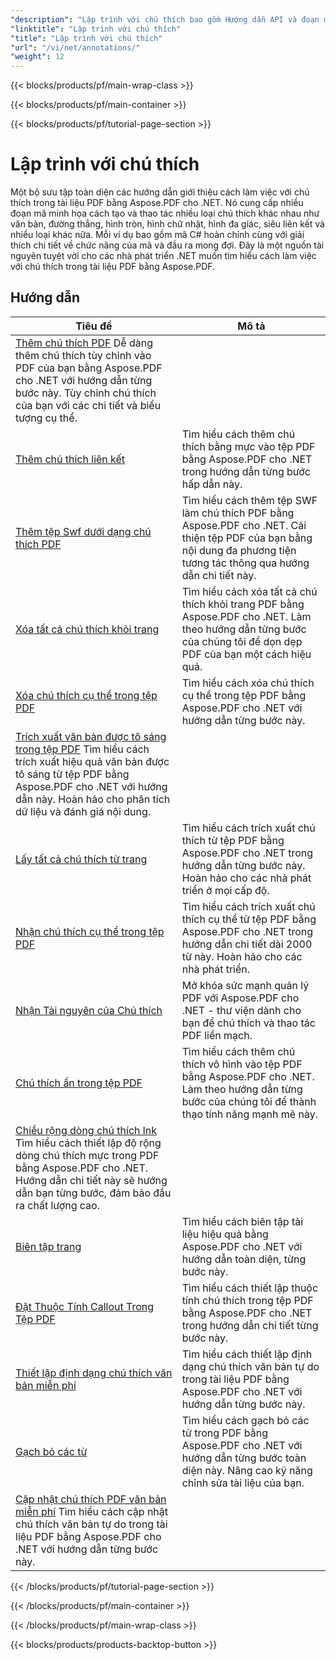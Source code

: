 ```yaml
---
"description": "Lập trình với chú thích bao gồm Hướng dẫn API và đoạn mã của Aspose.PDF cho .NET bao gồm thêm chú thích, xóa chú thích, lấy thông tin chú thích và nhiều tính năng khác."
"linktitle": "Lập trình với chú thích"
"title": "Lập trình với chú thích"
"url": "/vi/net/annotations/"
"weight": 12
---
```


{{< blocks/products/pf/main-wrap-class >}}

{{< blocks/products/pf/main-container >}}

{{< blocks/products/pf/tutorial-page-section >}}

# Lập trình với chú thích

Một bộ sưu tập toàn diện các hướng dẫn giới thiệu cách làm việc với chú thích trong tài liệu PDF bằng Aspose.PDF cho .NET. Nó cung cấp nhiều đoạn mã minh họa cách tạo và thao tác nhiều loại chú thích khác nhau như văn bản, đường thẳng, hình tròn, hình chữ nhật, hình đa giác, siêu liên kết và nhiều loại khác nữa. Mỗi ví dụ bao gồm mã C# hoàn chỉnh cùng với giải thích chi tiết về chức năng của mã và đầu ra mong đợi. Đây là một nguồn tài nguyên tuyệt vời cho các nhà phát triển .NET muốn tìm hiểu cách làm việc với chú thích trong tài liệu PDF bằng Aspose.PDF.

## Hướng dẫn
| Tiêu đề | Mô tả |
| --- | --- | 
| [Thêm chú thích PDF](./addannotation/) Dễ dàng thêm chú thích tùy chỉnh vào PDF của bạn bằng Aspose.PDF cho .NET với hướng dẫn từng bước này. Tùy chỉnh chú thích của bạn với các chi tiết và biểu tượng cụ thể. |  
| [Thêm chú thích liên kết](./addlnkannotation/) | Tìm hiểu cách thêm chú thích bằng mực vào tệp PDF bằng Aspose.PDF cho .NET trong hướng dẫn từng bước hấp dẫn này. |  
| [Thêm tệp Swf dưới dạng chú thích PDF](./addswffileasannotation/) | Tìm hiểu cách thêm tệp SWF làm chú thích PDF bằng Aspose.PDF cho .NET. Cải thiện tệp PDF của bạn bằng nội dung đa phương tiện tương tác thông qua hướng dẫn chi tiết này. |  
| [Xóa tất cả chú thích khỏi trang](./deleteallannotationsfrompage/) | Tìm hiểu cách xóa tất cả chú thích khỏi trang PDF bằng Aspose.PDF cho .NET. Làm theo hướng dẫn từng bước của chúng tôi để dọn dẹp PDF của bạn một cách hiệu quả. |  
| [Xóa chú thích cụ thể trong tệp PDF](./deleteparticularannotation/) | Tìm hiểu cách xóa chú thích cụ thể trong tệp PDF bằng Aspose.PDF cho .NET với hướng dẫn từng bước này. |  
| [Trích xuất văn bản được tô sáng trong tệp PDF](./extracthighlightedtext/) Tìm hiểu cách trích xuất hiệu quả văn bản được tô sáng từ tệp PDF bằng Aspose.PDF cho .NET với hướng dẫn này. Hoàn hảo cho phân tích dữ liệu và đánh giá nội dung. |  
| [Lấy tất cả chú thích từ trang](./getallannotationsfrompage/) | Tìm hiểu cách trích xuất chú thích từ tệp PDF bằng Aspose.PDF cho .NET trong hướng dẫn từng bước này. Hoàn hảo cho các nhà phát triển ở mọi cấp độ. |  
| [Nhận chú thích cụ thể trong tệp PDF](./getparticularannotation/) | Tìm hiểu cách trích xuất chú thích cụ thể từ tệp PDF bằng Aspose.PDF cho .NET trong hướng dẫn chi tiết dài 2000 từ này. Hoàn hảo cho các nhà phát triển. |  
| [Nhận Tài nguyên của Chú thích](./getresourceofannotation/) | Mở khóa sức mạnh quản lý PDF với Aspose.PDF cho .NET - thư viện dành cho bạn để chú thích và thao tác PDF liền mạch. |  
| [Chú thích ẩn trong tệp PDF](./invisibleannotation/) | Tìm hiểu cách thêm chú thích vô hình vào tệp PDF bằng Aspose.PDF cho .NET. Làm theo hướng dẫn từng bước của chúng tôi để thành thạo tính năng mạnh mẽ này. |  
| [Chiều rộng dòng chú thích lnk](./lnkannotationlinewidth/) Tìm hiểu cách thiết lập độ rộng dòng chú thích mực trong PDF bằng Aspose.PDF cho .NET. Hướng dẫn chi tiết này sẽ hướng dẫn bạn từng bước, đảm bảo đầu ra chất lượng cao. |  
| [Biên tập trang](./redactpage/) | Tìm hiểu cách biên tập tài liệu hiệu quả bằng Aspose.PDF cho .NET với hướng dẫn toàn diện, từng bước này. |  
| [Đặt Thuộc Tính Callout Trong Tệp PDF](./setcalloutproperty/) | Tìm hiểu cách thiết lập thuộc tính chú thích trong tệp PDF bằng Aspose.PDF cho .NET trong hướng dẫn chi tiết từng bước này. |  
| [Thiết lập định dạng chú thích văn bản miễn phí](./setfreetextannotationformatting/) | Tìm hiểu cách thiết lập định dạng chú thích văn bản tự do trong tài liệu PDF bằng Aspose.PDF cho .NET với hướng dẫn từng bước này. |  
| [Gạch bỏ các từ](./strikeoutwords/) | Tìm hiểu cách gạch bỏ các từ trong PDF bằng Aspose.PDF cho .NET với hướng dẫn từng bước toàn diện này. Nâng cao kỹ năng chỉnh sửa tài liệu của bạn. |  
| [Cập nhật chú thích PDF văn bản miễn phí](./updatefreetextannotation/) Tìm hiểu cách cập nhật chú thích văn bản tự do trong tài liệu PDF bằng Aspose.PDF cho .NET với hướng dẫn từng bước này. |  

{{< /blocks/products/pf/tutorial-page-section >}}

{{< /blocks/products/pf/main-container >}}

{{< /blocks/products/pf/main-wrap-class >}}

{{< blocks/products/products-backtop-button >}}